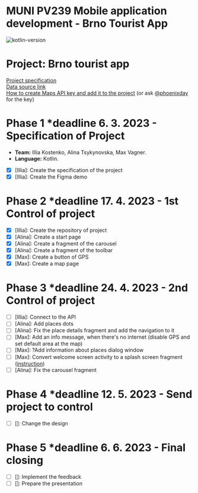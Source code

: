 # MUNI PV239 Mobile application development - Brno Tourist App
![kotlin-version](https://img.shields.io/badge/kotlin-1.8.0-orange) 
# Project: Brno tourist app

[Project specification](https://docs.google.com/document/d/1iPUjf_It66s5Jng1KD_YH_o_vDsHilqqXWHT4eZJWhw/edit?usp=sharing) <br />
[Data source link](https://data.brno.cz/datasets/mestobrno::turistick%C3%A9-okruhy-popular-tourist-routes/explore?location=49.198311%2C16.617438%2C13.00) <br />
[How to create Maps API key and add it to the project](https://developers.google.com/maps/documentation/android-sdk/start) (or ask [@phoenixday](https://github.com/phoenixday) for the key)

# Phase 1 *deadline 6. 3. 2023 - Specification of Project
* **Team:** Illia Kostenko,  Alina Tsykynovska, Max Vagner.
* **Language:** Kotlin.
* [x] [Illia]: Create the specification of the project
* [x] [Illia]: Create the Figma demo
# Phase 2 *deadline 17. 4. 2023 - 1st Control of project
* [x] [Illia]: Create the repository of project
* [x] [Alina]: Create a start page
* [x] [Alina]: Create a fragment of the carousel
* [x] [Alina]: Create a fragment of the toolbar
* [x] [Max]: Create a button of GPS
* [x] [Max]: Create a map page
# Phase 3 *deadline 24. 4. 2023 - 2nd Control of project
* [ ] [Illia]: Connect to the API
* [ ] [Alina]: Add places dots
* [ ] [Alina]: Fix the place details fragment and add the navigation to it
* [ ] [Max]: Add an info message, when there's no internet (disable GPS and set default area at the map)
* [ ] [Max]: ?Add information about places dialog window
* [ ] [Max]: Convert welcome screen activity to a splash screen fragment ([instruction](https://developer.android.com/develop/ui/views/launch/splash-screen))
* [ ] [Alina]: Fix the carousel fragment
# Phase 4 *deadline 12. 5. 2023 - Send project to control
* [ ] []: Change the design
# Phase 5 *deadline 6. 6. 2023 - Final closing
* [ ] []: Implement the feedback
* [ ] []: Prepare the presentation
